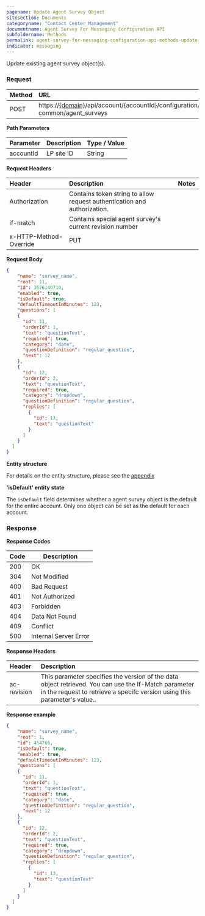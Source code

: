 ```yaml
---
pagename: Update Agent Survey Object
sitesection: Documents
categoryname: "Contact Center Management"
documentname: Agent Survey For Messaging Configuration API
subfoldername: Methods
permalink: agent-survey-for-messaging-configuration-api-methods-update-agent-survey-object.html
indicator: messaging
---
```


Update existing agent survey object(s).

### Request

| Method | URL |
| :-------- | :------ |
| POST  | https://[{domain}](/agent-domain-domain-api.html)/api/account/{accountId}/configuration/ac-common/agent_surveys |

**Path Parameters**

|Parameter  |Description |  Type / Value |
|:----------- | :------------ | :--------------- |
|accountId | LP site ID | String |

**Request Headers**

|Header | Description| Notes |
|:------- | :-------------- | :--- |
|Authorization | Contains token string to allow request authentication and authorization. |
|if-match|Contains special agent survey's current revision number|
|x-HTTP-Method-Override | PUT|

**Request Body**

```json
{
    "name": "survey_name",
    "root": 11,
    "id": 3576140710,
    "enabled": true,
    "isDefault": true,
    "defaultTimeoutInMinutes": 123,
    "questions": [
    {
      "id": 11,
      "orderId": 1,
      "text": "questionText",
      "required": true,
      "category": "date",
      "questionDefinition": "regular_question",
      "next": 12
    },
    {
      "id": 12,
      "orderId": 2,
      "text": "questionText",
      "required": true,
      "category": "dropdown",
      "questionDefinition": "regular_question",
      "replies": [
        {
          "id": 13,
          "text": "questionText"
        }
      ]
    }
  ]
}
```

**Entity structure**

For details on the entity structure, please see the [appendix](/agent-survey-for-messaging-configuration-api-appendix.html)

**'isDefault' entity state**

The `isDefault` field determines whether a agent survey object is the default for the entire account. Only one object can be set as the default for each account.

### Response

**Response Codes**

| Code | Description           |
|------|-----------------------|
| 200  | OK                    |
| 304  | Not Modified          |
| 400  | Bad Request           |
| 401  | Not Authorized        |
| 403  | Forbidden             |
| 404  | Data Not Found        |
| 409  | Conflict              |
| 500  | Internal Server Error |

**Response Headers**

|Header|  Description|
|:-------|   :-----  |
|ac-revision|  This parameter specifies the version of the data object retrieved. You can use the If-Match parameter in the request to retrieve a specifc version using this parameter's value..|

**Response example**

```json
{
    "name": "survey_name",
    "root": 1,
    "id": 454766,
    "isDefault": true,
    "enabled": true,
    "defaultTimeoutInMinutes": 123,
    "questions": [
    {
      "id": 11,
      "orderId": 1,
      "text": "questionText",
      "required": true,
      "category": "date",
      "questionDefinition": "regular_question",
      "next": 12
    },
    {
      "id": 12,
      "orderId": 2,
      "text": "questionText",
      "required": true,
      "category": "dropdown",
      "questionDefinition": "regular_question",
      "replies": [
        {
          "id": 13,
          "text": "questionText"
        }
      ]
    }
  ]
}
```